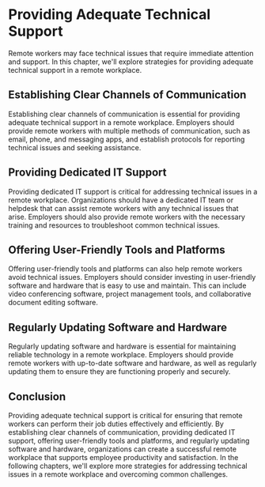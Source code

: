 # Providing Adequate Technical Support

Remote workers may face technical issues that require immediate attention and support. In this chapter, we'll explore strategies for providing adequate technical support in a remote workplace.

Establishing Clear Channels of Communication
--------------------------------------------

Establishing clear channels of communication is essential for providing adequate technical support in a remote workplace. Employers should provide remote workers with multiple methods of communication, such as email, phone, and messaging apps, and establish protocols for reporting technical issues and seeking assistance.

Providing Dedicated IT Support
------------------------------

Providing dedicated IT support is critical for addressing technical issues in a remote workplace. Organizations should have a dedicated IT team or helpdesk that can assist remote workers with any technical issues that arise. Employers should also provide remote workers with the necessary training and resources to troubleshoot common technical issues.

Offering User-Friendly Tools and Platforms
------------------------------------------

Offering user-friendly tools and platforms can also help remote workers avoid technical issues. Employers should consider investing in user-friendly software and hardware that is easy to use and maintain. This can include video conferencing software, project management tools, and collaborative document editing software.

Regularly Updating Software and Hardware
----------------------------------------

Regularly updating software and hardware is essential for maintaining reliable technology in a remote workplace. Employers should provide remote workers with up-to-date software and hardware, as well as regularly updating them to ensure they are functioning properly and securely.

Conclusion
----------

Providing adequate technical support is critical for ensuring that remote workers can perform their job duties effectively and efficiently. By establishing clear channels of communication, providing dedicated IT support, offering user-friendly tools and platforms, and regularly updating software and hardware, organizations can create a successful remote workplace that supports employee productivity and satisfaction. In the following chapters, we'll explore more strategies for addressing technical issues in a remote workplace and overcoming common challenges.
